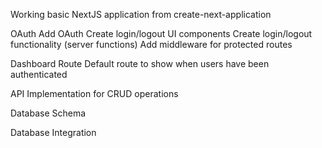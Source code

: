 
Working basic NextJS application from create-next-application

OAuth 
    Add OAuth
    Create login/logout UI components
    Create login/logout functionality (server functions)
    Add middleware for protected routes 

Dashboard Route
    Default route to show when users have been authenticated

API Implementation for CRUD operations

Database Schema

Database Integration



